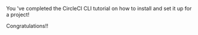 You 've completed the CircleCI CLI tutorial on how to install and set it up for a project!

Congratulations!! 